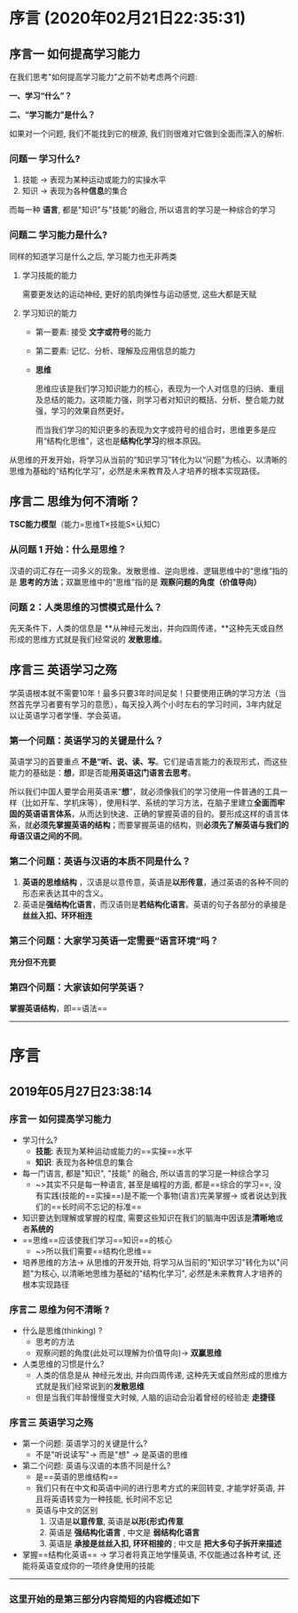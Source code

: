 # 序言	(2020年02月21日22:35:31)





## 序言一	如何提高学习能力

在我们思考"如何提高学习能力"之前不妨考虑两个问题:

**一、学习“什么”？**

**二、“学习能力”是什么？**

如果对一个问题, 我们不能找到它的根源, 我们则很难对它做到全面而深入的解析.



### 问题一	学习什么?

1.  技能 -> 表现为某种运动或能力的实操水平
2.  知识 -> 表现为各种**信息**的集合

而每一种 **语言**, 都是"知识"与"技能"的融合, 所以语言的学习是一种综合的学习



### 问题二	学习能力是什么?

同样的知道学习是什么之后, 学习能力也无非两类

1.  学习技能的能力

    需要更发达的运动神经, 更好的肌肉弹性与运动感觉, 这些大都是天赋

2.  学习知识的能力

    -   第一要素: 接受 **文字或符号**的能力

    -   第二要素: 记忆、分析、理解及应用信息的能力

    -   **思维**

        思维应该是我们学习知识能力的核心，表现为一个人对信息的归纳、重组及总结的能力。这项能力强，则学习者对知识的概括、分析、整合能力就强，学习的效果自然更好。

        而当我们学习的知识更多的表现为文字或符号的组合时，思维更多是应用“结构化思维”，这也是**结构化学习**的根本原因。

从思维的开发开始，将学习从当前的“知识学习”转化为以“问题”为核心、以清晰的思维为基础的“结构化学习”，必然是未来教育及人才培养的根本实现路径。





## 序言二	思维为何不清晰？

**TSC能力模型**（能力=思维T×技能S×认知C）



### 从问题 1 开始：什么是思维？

汉语的词汇存在一词多义的现象。发散思维、逆向思维、逻辑思维中的“思维”指的是 **思考的方法**；双赢思维中的“思维”指的是 **观察问题的角度（价值导向）**



### 问题 2：人类思维的习惯模式是什么？

先天条件下，人类的信息是 **从神经元发出，并向四周传递，**这种先天或自然形成的思维方式就是我们经常说的 **发散思维**。





## 序言三	英语学习之殇

学英语根本就不需要10年！最多只要3年时间足矣！只要使用正确的学习方法（当然首先学习者要有学习的意愿），每天投入两个小时左右的学习时间，3年内就足以让英语学习者学懂、学会英语。



### 第一个问题：英语学习的关键是什么？

英语学习的首要重点 **不是“听、说、读、写**。它们是语言能力的表现形式，而这些能力的基础是：**想**，即是否能**用英语这门语言去思考**。

所以我们中国人要学会用英语来“**想**”，就必须像我们的学习使用一件普通的工具一样（比如开车、学机床等），使用科学、系统的学习方法，在脑子里建立**全面而牢固的英语语言体系**，从而达到快速、正确的掌握英语的目的。要形成这样的语言体系，就**必须先掌握英语的结构**；而要掌握英语的结构，则**必须先了解英语与我们的母语汉语之间的不同**。



### 第二个问题：英语与汉语的本质不同是什么？

1.  **英语的思维结构** ，汉语是以意传意，英语是**以形传意**，通过英语的各种不同的形态来表达其中的含义。
2.  英语是**强结构化语言**，而汉语则是**若结构化语言**。英语的句子各部分的承接是**丝丝入扣、环环相连**



### 第三个问题：大家学习英语一定需要“语言环境”吗？

**充分但不充要**



### 第四个问题：大家该如何学英语？

**掌握英语结构**，即==语法==



---

# 序言

## 2019年05月27日23:38:14

### 序言一	如何提高学习能力

- 学习什么?
  - **技能**: 表现为某种运动或能力的==实操==水平
  - **知识**: 表现为各种信息的集合
- 每一门语言, 都是"知识", "技能" 的融合, 所以语言的学习是一种综合学习
  - ~>其实不只是每一种语言, 甚至是编程的方面, 都是==综合的学习==, 没有实践(技能的==实操==)是不能一个事物(语言)完美掌握-> 或者说达到我们的==长时间不忘记的标准==
- 知识要达到理解或掌握的程度, 需要这些知识在我们的脑海中因该是**清晰地**或者**系统的**
- ==思维==应该使我们学习==知识==的核心
  - ~>所以我们需要==结构化思维==
- 培养思维的方法-> 从思维的开发开始, 将学习从当前的"知识学习"转化为以"问题"为核心, 以清晰地思维为基础的"结构化学习", 必然是未来教育人才培养的根本实现路径

### 序言二    思维为何不清晰 ?

- 什么是思维(thinking) ?
  - 思考的方法
  - 观察问题的角度(此处可以理解为价值导向)-> **双赢思维**
- 人类思维的习惯是什么?
  - 人类的信息是从 神经元发出, 并向四周传递, 这种先天或自然形成的思维方式就是我们经常说到的**发散思维**
  - 但是当我们年龄慢慢变大时候, 人脑的运动会沿着曾经的经验走 **走捷径**

### 序言三    英语学习之殇

- 第一个问题: 英语学习的关键是什么? 
  - 不是"听说读写"-> 而是"想" -> 是英语的思维
- 第二个问题: 英语与汉语的本质不同是什么?
  - 是==英语的思维结构==
  - 我们只有在中文和英语中间的进行思考方式的来回转变, 才能学好英语, 并且将英语转变为一种技能, 长时间不忘记
  - 英语与中文的区别
    1. 汉语是**以意传意**, 英语是**以形(形式)传意**
    2. 英语是 **强结构化语言** , 中文是 **弱结构化语言**
    3. 英语是 **承接是丝丝入扣, 环环相接的** ; 中文是 **把大多句子拆开来描述**
- 掌握==结构化英语== -> 学习者将真正地学懂英语, 不仅能通过各种考试, 还能将英语变成你的一项终身使用的技能

---
### 这里开始的是第三部分内容简短的内容概述如下